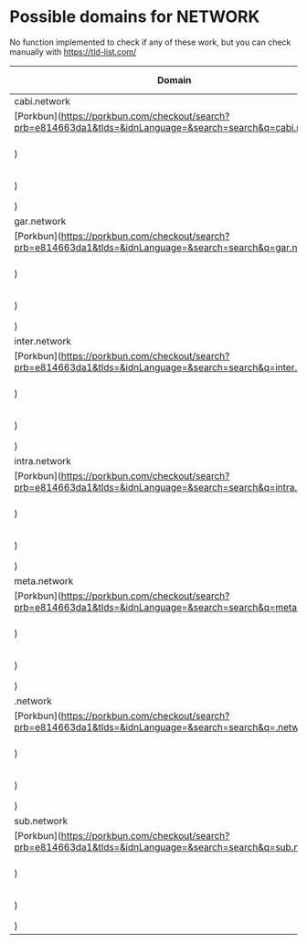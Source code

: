 # Possible domains for NETWORK

No function implemented to check if any of these work, but you can check manually with https://tld-list.com/

| Domain | Porkbun | NameCheap | Google Domains |
|---|---|---|---|
| cabi.network | [Porkbun](https://porkbun.com/checkout/search?prb=e814663da1&tlds=&idnLanguage=&search=search&q=cabi.network) | [Namecheap](https://www.namecheap.com/domains/registration/results/?domain=cabi.network) | [Google](https://domains.google.com/registrar/search?searchTerm=cabi.network) |
| gar.network | [Porkbun](https://porkbun.com/checkout/search?prb=e814663da1&tlds=&idnLanguage=&search=search&q=gar.network) | [Namecheap](https://www.namecheap.com/domains/registration/results/?domain=gar.network) | [Google](https://domains.google.com/registrar/search?searchTerm=gar.network) |
| inter.network | [Porkbun](https://porkbun.com/checkout/search?prb=e814663da1&tlds=&idnLanguage=&search=search&q=inter.network) | [Namecheap](https://www.namecheap.com/domains/registration/results/?domain=inter.network) | [Google](https://domains.google.com/registrar/search?searchTerm=inter.network) |
| intra.network | [Porkbun](https://porkbun.com/checkout/search?prb=e814663da1&tlds=&idnLanguage=&search=search&q=intra.network) | [Namecheap](https://www.namecheap.com/domains/registration/results/?domain=intra.network) | [Google](https://domains.google.com/registrar/search?searchTerm=intra.network) |
| meta.network | [Porkbun](https://porkbun.com/checkout/search?prb=e814663da1&tlds=&idnLanguage=&search=search&q=meta.network) | [Namecheap](https://www.namecheap.com/domains/registration/results/?domain=meta.network) | [Google](https://domains.google.com/registrar/search?searchTerm=meta.network) |
| .network | [Porkbun](https://porkbun.com/checkout/search?prb=e814663da1&tlds=&idnLanguage=&search=search&q=.network) | [Namecheap](https://www.namecheap.com/domains/registration/results/?domain=.network) | [Google](https://domains.google.com/registrar/search?searchTerm=.network) |
| sub.network | [Porkbun](https://porkbun.com/checkout/search?prb=e814663da1&tlds=&idnLanguage=&search=search&q=sub.network) | [Namecheap](https://www.namecheap.com/domains/registration/results/?domain=sub.network) | [Google](https://domains.google.com/registrar/search?searchTerm=sub.network) |

